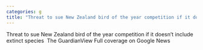 ```yaml
---
categories: g
title: "Threat to sue New Zealand bird of the year competition if it doesn’t include extinct species  The Guardian"
---
```

Threat to sue New Zealand bird of the year competition if it doesn’t include extinct species&nbsp;&nbsp;The GuardianView Full coverage on Google News